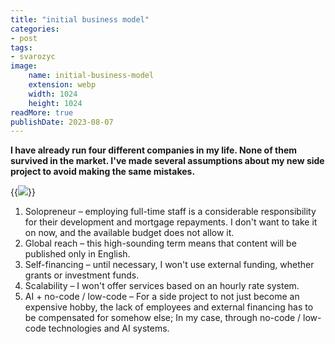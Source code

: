 ```yaml
---
title: "initial business model"
categories:
- post
tags:
- svarozyc
image:
    name: initial-business-model
    extension: webp
    width: 1024
    height: 1024
readMore: true
publishDate: 2023-08-07
---
```

**I have already run four different companies in my life. None of them survived in the market. I've made several assumptions about my new side project to avoid making the same mistakes.**
<!--more-->
{{<image src="initial-business-model.webp" caption="engineer building the robot" displayCaption="false">}}
1. Solopreneur – employing full-time staff is a considerable responsibility for their development and mortgage repayments. I don't want to take it on now, and the available budget does not allow it.
2. Global reach – this high-sounding term means that content will be published only in English.
3. Self-financing – until necessary, I won't use external funding, whether grants or investment funds.
4. Scalability – I won't offer services based on an hourly rate system.
5. AI + no-code / low-code – For a side project to not just become an expensive hobby, the lack of employees and external financing has to be compensated for somehow else; In my case, through no-code / low-code technologies and AI systems.